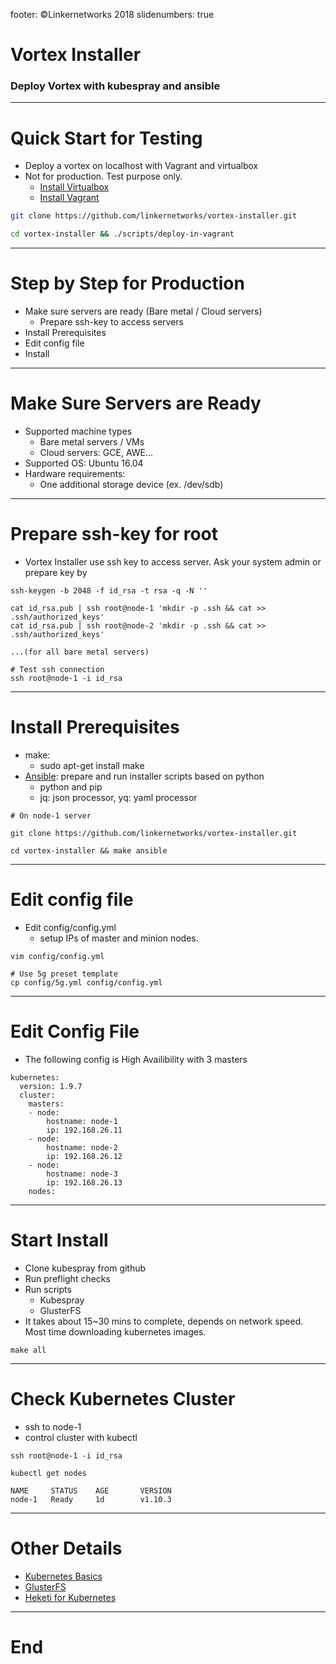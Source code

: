 footer: ©Linkernetworks 2018
slidenumbers: true

# Vortex Installer

### Deploy Vortex with kubespray and ansible

---

# Quick Start for Testing

- Deploy a vortex on localhost with Vagrant and virtualbox
- Not for production. Test purpose only.
  - [Install Virtualbox](https://www.virtualbox.org/wiki/Downloads)
  - [Install Vagrant](https://www.vagrantup.com/downloads.html)

```bash
git clone https://github.com/linkernetworks/vortex-installer.git

cd vortex-installer && ./scripts/deploy-in-vagrant
```

---

# Step by Step for Production

- Make sure servers are ready (Bare metal / Cloud servers)
  - Prepare ssh-key to access servers
- Install Prerequisites
- Edit config file
- Install

---

# Make Sure Servers are Ready 

- Supported machine types
  - Bare metal servers / VMs
  - Cloud servers: GCE, AWE...
- Supported OS: Ubuntu 16.04
- Hardware requirements:
  - One additional storage device (ex. /dev/sdb)

---

# Prepare ssh-key for root

- Vortex Installer use ssh key to access server. Ask your system admin or prepare key by

```
ssh-keygen -b 2048 -f id_rsa -t rsa -q -N ''

cat id_rsa.pub | ssh root@node-1 'mkdir -p .ssh && cat >> .ssh/authorized_keys'
cat id_rsa.pub | ssh root@node-2 'mkdir -p .ssh && cat >> .ssh/authorized_keys'

...(for all bare metal servers)

# Test ssh connection
ssh root@node-1 -i id_rsa
```

---

# Install Prerequisites

- make:
  - sudo apt-get install make
- [Ansible](https://www.ansible.com/): prepare and run installer scripts based on python
  - python and pip
  - jq: json processor, yq: yaml processor

```
# On node-1 server

git clone https://github.com/linkernetworks/vortex-installer.git

cd vortex-installer && make ansible
```

---

# Edit config file

- Edit config/config.yml
  - setup IPs of master and minion nodes.

```
vim config/config.yml

# Use 5g preset template
cp config/5g.yml config/config.yml
```

---

# Edit Config File

- The following config is High Availibility with 3 masters

```
kubernetes:
  version: 1.9.7
  cluster:
    masters:
    - node:
        hostname: node-1
        ip: 192.168.26.11
    - node:
        hostname: node-2
        ip: 192.168.26.12
    - node:
        hostname: node-3
        ip: 192.168.26.13
    nodes:
```

---

# Start Install

- Clone kubespray from github
- Run preflight checks
- Run scripts
  - Kubespray
  - GlusterFS
- It takes about 15~30 mins to complete, depends on network speed. Most time downloading kubernetes images.

```
make all
```

---

# Check Kubernetes Cluster

- ssh to node-1
- control cluster with kubectl

```
ssh root@node-1 -i id_rsa

kubectl get nodes

NAME     STATUS    AGE       VERSION
node-1   Ready     1d        v1.10.3

```

---

# Other Details

- [Kubernetes Basics](https://kubernetes.io/docs/tutorials/kubernetes-basics/)
- [GlusterFS](https://docs.gluster.org/en/v3/)
- [Heketi for Kubernetes](https://github.com/heketi/heketi/tree/master/extras/kubernetes)

---

# End
